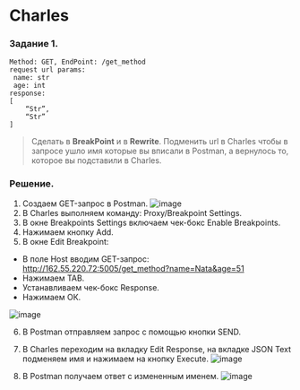 # Charles
### Задание 1.  
```
Method: GET, EndPoint: /get_method
request url params: 
 name: str
 age: int
response: 
[
    “Str”,
    “Str”
]
```
> Сделать в **BreakPoint** и в **Rewrite**. 
> Подменить url в Charles чтобы в запросе ушло имя которые вы вписали в Postman, а вернулось то, которое вы подставили в Charles.
### Решение.  
1.	Создаем GET-запрос в Postman.
![image](https://user-images.githubusercontent.com/110128771/218327633-76be3ff0-adb9-4103-9d30-0d5c6723ab05.png)
2.	В Charles выполняем команду: Proxy/Breakpoint Settings.
3.	В окне Breakpoints Settings включаем чек-бокс Enable Breakpoints.
4.	Нажимаем кнопку Add.
5.	В окне Edit Breakpoint:
   -	В поле Host вводим GET-запрос: http://162.55.220.72:5005/get_method?name=Nata&age=51
   -	Нажимаем TAB. 
   -	Устанавливаем чек-бокс Response.
   -	Нажимаем ОК.

![image](https://user-images.githubusercontent.com/110128771/218327700-2bef04cb-57cb-4edc-bbf0-96da07f010c1.png)

6.	В Postman отправляем запрос с помощью кнопки SEND.
7.	В Charles переходим на вкладку Edit Response,  на вкладке JSON Text подменяем имя и нажимаем на кнопку Execute.
![image](https://user-images.githubusercontent.com/110128771/218327714-b86e450c-35a5-41c9-afad-228208695185.png)

8.	В Postman получаем ответ с измененным именем. 
	![image](https://user-images.githubusercontent.com/110128771/218327722-732d2532-78ad-489a-8da9-e697cc1b4527.png)
